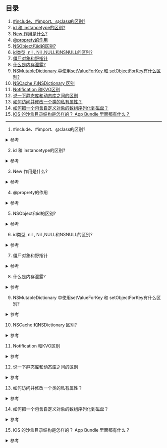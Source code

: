 ## 目录

<!-- 直接复制下面的标签， cmd + / 打开注释-->

<!-- <span id=""></span> -->

<!-- 下面需要全部选中在打开注释 -->

<!-- <details>
<summary> 参考 </summary>
</details> -->

1. [#include、#import、@class的区别?](#1)
2. [id 和 instancetype的区别?](#2)
3. [New 作用是什么?](#3)
4. [@proprety的作用](#4)
5. [NSObject和id的区别?](#5)
6. [id类型, nil , Nil ,NULL和NSNULL的区别?](#6)
7. [僵尸对象和野指针](#7)
8. [什么是内存泄露?](#8)
9. [NSMutableDictionary 中使用setValueForKey 和 setObjectForKey有什么区别?](#9)
10. [NSCache 和NSDictionary 区别](#10)
11. [Notification 和KVO区别](#11)
12. [说一下静态库和动态库之间的区别](#12)
13. [如何访问并修改一个类的私有属性？](#13)
14. [如何把一个包含自定义对象的数组序列化到磁盘？](#14)
15. [iOS 的沙盒目录结构是怎样的？ App Bundle 里面都有什么？](#15)

---

1. <span id="1">#include、#import、@class的区别?</span>

<details>
<summary> 参考 </summary>

- 在C 语言中, 我们使用 `#include` 来引入头文件,如果需要防止重复导入需要使用`#ifndef...#define...#endif`
- 在OC语言中, 我们使用`#import`来引入头文件,可以防止重复引入头文件,可以避免出现头文件递归引入的现象。
- `@class`仅用来告诉编译器，有这样一个类，编译代码时，不报错,不会拷贝头文件.如果需要使用该类或者内部方法需要使用 `#import` 导入

</details>

2. <span id="2">id 和 instancetype的区别?</span>

<details>
<summary> 参考 </summary>

- `id`可以作为方法的返回以及参数类型 也可以用来定义变量
- `instancetype`只能作为函数或者方法的返回值
- `instancetype`对比`id`的好处就是: 能精确的限制返回值的具体类型

</details>

3. <span id="">New 作用是什么?</span>

<details>
<summary> 参考 </summary>

1. 向计算机(堆区)申请内存空间;
2. 给实例变量初始化;
3. 返回所申请空间的首地址;

</details>

4. <span id="4">@proprety的作用</span>

<details>
<summary> 参考 </summary>

- [Property](./Property.md)

</details>

5. <span id="5">NSObject和id的区别?</span>

<details>
<summary> 参考 </summary>

- id可以指向任何对象，包括NSObject和NSProxy继承串，NSObject只能指向NSObject及其子类。
- NSObject对象会在编译时进行检查,需要强制类型转换
- id类型不需要编译时检查,不需要强制类型转换
- 

</details>

6. <span id="6">id类型, nil , Nil ,NULL和NSNULL的区别?</span>

<details>
<summary> 参考 </summary>

- id类型: 是一个独特的数据类型，可以转换为任何数据类型，id类型的变量可以存放任何数据类型的对象，在内部处理上，这种类型被定义为指向对象的指针，实际上是一个指向这种对象的实例变量的指针; id 声明的对象具有运行时特性，既可以指向任意类型的对象
- nil 是一个实例对象值;如果我们要把一个对象设置为空的时候,就用nil
- Nil 是一个类对象的值,如果我们要把一个class的对象设置为空的时候,就用Nil
- NULL 指向基本数据类型的空指针(C语言的变量的指针为空)
- NSNull 是一个对象,它用在不能使用nil的场合

</details>

7. <span id="7">僵尸对象和野指针</span>

<details>
<summary> 参考 </summary>

- 僵尸对象：已经被销毁的对象(不能再使用的对象),内存已经被回收的对象。简而言之，就是过度释放的对象。
- 野指针：指向僵尸对象(不可用内存/已经释放的内存地址)的指针

</details>

8. <span id="8">什么是内存泄露?</span>

<details>
<summary> 参考 </summary>

- 内存泄露 :一个对象不再使用,但是这个对象却没有被销毁,空间没有释放,则这个就叫做内存泄露.
- ARC导致的循环引用 block,delegate,NSTimer等.
</details>

9. <span id="9">NSMutableDictionary 中使用setValueForKey 和 setObjectForKey有什么区别?</span>

<details>
<summary> 参考 </summary>

- `- (void)setValue:(id)value forKey:(NSString *)key;`
@end
  - value 为 nil ，调用 removeObject:forKey:
  - value不为nil时调用 setObject：forKey：
  - key为NSString类型。
- `- (void)setObject:(id)anObject forKey:(id <NSCopying>)aKey;`
  - anobject不能为nil，而且key是一个id类型，不仅限于NSString类型

**两者的区别**：

- （1）setObject：forkey：中value是不能够为nil的；setValue：forKey：中value能够为nil，但是当value为nil的时候，会自动调用removeObject：forKey方法
- （2）setValue：forKey：中key只能够是NSString类型，而setObject：forKey：的可以是任何类型

</details>

10. <span id="10">NSCache 和NSDictionary 区别?</span>

<details>
<summary> 参考 </summary>

- NSCache可以提供自动删减缓存功能，而且保证线程安全，与字典不同，不会拷贝键。
- NSCache可以设置缓存上限，限制对象个数和总缓存开销。定义了删除缓存对象的时机。这个机制只对NSCache起到指导作用，不会一定执行。
- NSPurgeableData搭配NSCache使用，可以自动清除数据。
- 只有那种“重新计算很费劲”的数据才值得放入缓存。

</details>

11. <span id="11">Notification 和KVO区别</span>

<details>
<summary> 参考 </summary>

- KVO提供一种机制,当指定的被观察的对像的属性被修改后,KVO会自动通知响应的观察者,KVC(键值编码)是KVO的基础
- 通知:是一种广播机制,在实践发生的时候,通过通知中心对象,一个对象能够为所有关心这个时间发生的对象发送消息,两者都是观察者模式,不同在于KVO是被观察者直接发送消息给观察者,是对象间的直接交互,通知则是两者都和通知中心对象交互,对象之间不知道彼此
- 本质区别,底层原理不一样.kvo 基于 runtime, 通知则是有个通知中心来进行通知

</details>

12. <span id="12">说一下静态库和动态库之间的区别</span>

<details>
<summary> 参考 </summary>

**静态库**：
- 以.a 和 .framework为文件后缀名。
- 链接时会被完整的复制到可执行文件中，被多次使用就有多份拷贝。

**动态库**：
- 以.tbd(之前叫.dylib) 和 .framework 为文件后缀名。
- 链接时不复制，程序运行时由系统动态加载到内存，系统只加载一次，多个程序共用（如系统的UIKit.framework等），节省内存。

静态库.a 和 framework区别:
- .a 主要是二进制文件,不包含资源,需要自己添加头文件
- .framework 可以包含头文件+资源信息

</details>

13. <span id="13">如何访问并修改一个类的私有属性？</span>

<details>
<summary> 参考 </summary>

- 有两种方法可以访问私有属性,一种是通过KVC获取,一种是通过runtime访问并修改私有属性
- 创建一个Father类,声明一个私有属性name,并重写description打印name的值,在另外一个类中通过runtime来获取并修改Father中的属性

```objc
@interface Father ()
@property (nonatomic, copy) NSString *name;
@end
@implementation Father

- (NSString *)description
{
    return [NSString stringWithFormat:@"name:%@",_name];
}

@implementation ViewController

- (void)viewDidLoad {

    [super viewDidLoad];

    Father *father = [Father new];  
    // count记录变量的数量IVar是runtime声明的一个宏
    unsigned int count = 0;
    // 获取类的所有属性变量
    Ivar *menbers = class_copyIvarList([Father class], &count);
    
    for (int i = 0; i < count; i++) {
        Ivar ivar = menbers[i];
        // 将IVar变量转化为字符串,这里获得了属性名
        const char *memberName = ivar_getName(ivar);
        NSLog(@"%s",memberName);
        
        Ivar m_name = menbers[0];
        // 修改属性值
        object_setIvar(father, m_name, @"zhangsan");
        // 打印后发现Father中name的值变为zhangsan
        NSLog(@"%@",[father description]);
    }

}
```


</details>


14. <span id="">如何把一个包含自定义对象的数组序列化到磁盘？</span>

<details>
<summary> 参考 </summary>

自定义对象只需要实现NSCoding协议即可

```objc
- (void)viewDidLoad
{
    [super viewDidLoad];
    
    User *user = [User new];
    Account *account = [Account new];
    NSArray *userArray = @[user, account];
    // 存到磁盘
    NSData * tempArchive = [NSKeyedArchiver archivedDataWithRootObject: userArray];
}
// 自定义对象中的代理方法
- (instancetype)initWithCoder:(NSCoder *)coder
{
    self = [super initWithCoder:coder];
    if (self) {
        self.user = [aDecoder decodeObjectForKey:@"user"];
        self.account = [aDecoder decodeObjectForKey:@"account"];
    }
    return self;
}
// 代理方法
-(void)encodeWithCoder:(NSCoder *)aCoder{
    [aCoder encodeObject:self.user forKey:@"user"];
    [aCoder encodeObject:self.account forKey:@"account"];
}
```

</details>



15. <span id="">iOS 的沙盒目录结构是怎样的？ App Bundle 里面都有什么？</span>

<details>
<summary> 参考 </summary>

**1.沙盒结构**
  - Application：存放程序源文件，上架前经过数字签名，上架后不可修改
  - Documents：常用目录，iCloud备份目录，存放数据,这里不能存缓存文件,否则上架不被通过
  - Library
    - Caches：存放体积大又不需要备份的数据,SDWebImage缓存路径就是这个
    - Preference：设置目录，iCloud会备份设置信息
  - tmp：存放临时文件，不会被备份，而且这个文件下的数据有可能随时被清除的可能

**2. App Bundle 里面有什么**

- Info.plist:此文件包含了应用程序的配置信息.系统依赖此文件以获取应用程序的相关信息
- 可执行文件:此文件包含应用程序的入口和通过静态连接到应用程序target的代码
- 资源文件:图片,声音文件一类的
- 其他:可以嵌入定制的数据资源


</details>
